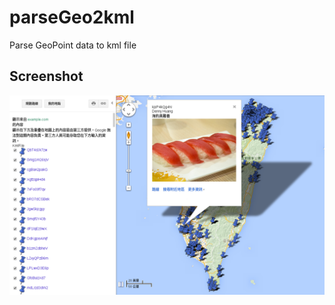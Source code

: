 # parseGeo2kml
Parse GeoPoint data to kml file

## Screenshot
![screenshot](https://raw.githubusercontent.com/denny0223/parseGeo2kml/master/screenshot.png)
